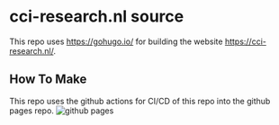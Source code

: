 # cci-research.nl source

This repo uses https://gohugo.io/ for building the website https://cci-research.nl/. 

## How To Make

This repo uses the github actions for CI/CD of this repo into the github pages repo. ![github pages](https://github.com/uva-cci/cci-website/workflows/github%20pages/badge.svg?branch=master)